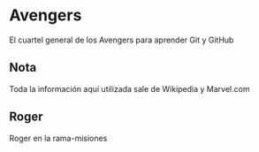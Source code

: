 # Avengers

El cuartel general de los Avengers para aprender Git y GitHub

## Nota
Toda la información aquí utilizada sale de Wikipedia y Marvel.com

## Roger
Roger en la rama-misiones